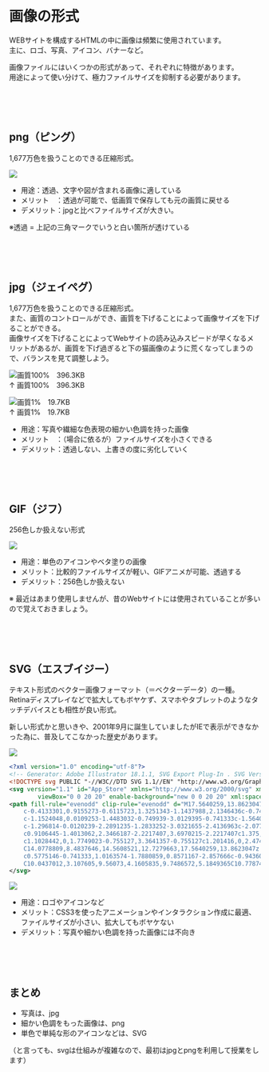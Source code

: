 # 画像の形式

WEBサイトを構成するHTMLの中に画像は頻繁に使用されています。  
主に、ロゴ、写真、アイコン、バナーなど。


画像ファイルにはいくつかの形式があって、それぞれに特徴があります。  
用途によって使い分けて、極力ファイルサイズを抑制する必要があります。

<br><br><br>

## png（ピング）

1,677万色を扱うことのできる圧縮形式。


![](https://laro.jp/wp-content/uploads/2019/11/lesson-html-pngjpgsvg1.png)

- 用途：透過、文字や図が含まれる画像に適している
- メリット　：透過が可能で、低画質で保存しても元の画質に戻せる
- デメリット：jpgと比べファイルサイズが大きい。

※透過 = 上記の三角マークでいうと白い箇所が透けている

<br><br><br>

## jpg（ジェイペグ）

1,677万色を扱うことのできる圧縮形式。  
また、画質のコントロールができ、画質を下げることによって画像サイズを下げることができる。  
画像サイズを下げることによってWebサイトの読み込みスピードが早くなるメリットがあるが、画質を下げ過ぎると下の猫画像のように荒くなってしまうので、バランスを見て調整しよう。


![画質100%　396.3KB](https://laro.jp/wp-content/uploads/2019/11/lesson-html-pngjpgsvg2.jpg)  
↑ 画質100%　396.3KB

![画質1%　19.7KB](https://laro.jp/wp-content/uploads/2019/11/lesson-html-pngjpgsvg3.jpg)  
↑ 画質1%　19.7KB

- 用途：写真や繊細な色表現の細かい色調を持った画像
- メリット　：（場合に依るが）ファイルサイズを小さくできる
- デメリット：透過しない、上書きの度に劣化していく

<br><br><br>

## GIF（ジフ）

256色しか扱えない形式

![](https://laro.jp/wp-content/uploads/2019/11/lesson-html-pngjpgsvg4.png)


- 用途：単色のアイコンやベタ塗りの画像
- メリット：比較的ファイルサイズが軽い、GIFアニメが可能、透過する
- デメリット：256色しか扱えない

※ 最近はあまり使用しませんが、昔のWebサイトには使用されていることが多いので覚えておきましょう。

<br><br><br>

## SVG（エスブイジー）

テキスト形式のベクター画像フォーマット（＝ベクターデータ）の一種。  
Retinaディスプレイなどで拡大してもボヤケず、スマホやタブレットのようなタッチデバイスとも相性が良い形式。

新しい形式かと思いきや、2001年9月に誕生していましたがIEで表示ができなかった為に、普及してこなかった歴史があります。



![](https://laro.jp/wp-content/uploads/2019/11/lesson-html-pngjpgsvg5.png)



```xml
<?xml version="1.0" encoding="utf-8"?>
<!-- Generator: Adobe Illustrator 18.1.1, SVG Export Plug-In . SVG Version: 6.00 Build 0)  -->
<!DOCTYPE svg PUBLIC "-//W3C//DTD SVG 1.1//EN" "http://www.w3.org/Graphics/SVG/1.1/DTD/svg11.dtd">
<svg version="1.1" id="App_Store" xmlns="http://www.w3.org/2000/svg" xmlns:xlink="http://www.w3.org/1999/xlink" x="0px" y="0px"
        viewBox="0 0 20 20" enable-background="new 0 0 20 20" xml:space="preserve">
<path fill-rule="evenodd" clip-rule="evenodd" d="M17.5640259,13.8623047
    c-0.4133301,0.9155273-0.6115723,1.3251343-1.1437988,2.1346436c-0.7424927,1.1303711-1.7894897,2.5380249-3.086853,2.5500488
    c-1.1524048,0.0109253-1.4483032-0.749939-3.0129395-0.741333c-1.5640259,0.008606-1.8909302,0.755127-3.0438843,0.7442017
    c-1.296814-0.0120239-2.2891235-1.2833252-3.0321655-2.4136963c-2.0770874-3.1607666-2.2941895-6.8709106-1.0131836-8.8428955
    c0.9106445-1.4013062,2.3466187-2.2217407,3.6970215-2.2217407c1.375,0,2.239502,0.7539673,3.3761597,0.7539673
    c1.1028442,0,1.7749023-0.755127,3.3641357-0.755127c1.201416,0,2.4744263,0.6542969,3.3816528,1.7846069
    C14.0778809,8.4837646,14.5608521,12.7279663,17.5640259,13.8623047z M12.4625244,3.8076782
    c0.5775146-0.741333,1.0163574-1.7880859,0.8571167-2.857666c-0.9436035,0.0653076-2.0470581,0.6651611-2.6912842,1.4477539
    C10.0437012,3.107605,9.56073,4.1605835,9.7486572,5.1849365C10.7787476,5.2164917,11.8443604,4.6011963,12.4625244,3.8076782z"/>
</svg>
```


![](https://laro.jp/wp-content/uploads/2019/11/lesson-html-pngjpgsvg6.svg)



- 用途：ロゴやアイコンなど
- メリット：CSS3を使ったアニメーションやインタラクション作成に最適、ファイルサイズが小さい、拡大してもボヤケない
- デメリット：写真や細かい色調を持った画像には不向き

<br><br><br>

## まとめ


- 写真は、jpg
- 細かい色調をもった画像は、png
- 単色で単純な形のアイコンなどは、SVG

（と言っても、svgは仕組みが複雑なので、最初はjpgとpngを利用して授業をします）


